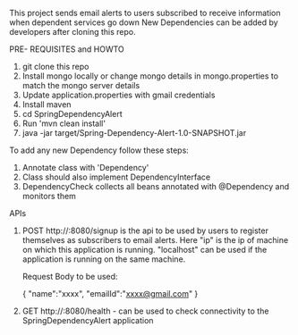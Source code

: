 This project sends email alerts to users subscribed to receive information when dependent services go down
New Dependencies can be added by developers after cloning this repo.

PRE- REQUISITES and HOWTO

1. git clone this repo
2. Install mongo locally or change mongo details in mongo.properties to match the mongo server details
3. Update application.properties with gmail credentials
4. Install maven
5. cd SpringDependencyAlert
6. Run 'mvn clean install'
7. java -jar target/Spring-Dependency-Alert-1.0-SNAPSHOT.jar


To add any new Dependency follow these steps:
1. Annotate class with 'Dependency'
2. Class should also implement DependencyInterface
3. DependencyCheck collects all beans annotated with @Dependency and monitors them



APIs

1. POST http://<ip>:8080/signup is the api to be used by users to register themselves as subscribers to email alerts. Here "ip" is the ip of machine on which this application is running. "localhost" can be used if the application is running on the same machine.
    
     Request Body to be used:
  
      {
	      "name":"xxxx",
	      "emailId":"xxxx@gmail.com"
      }
      
 2. GET http://<ip>:8080/health - can be used to check connectivity to the SpringDependencyAlert application
